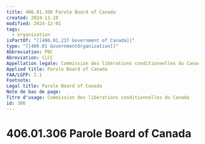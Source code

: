 ```yaml
---
title: 406.01.306 Parole Board of Canada
created: 2024-11-28
modified: 2024-12-01
tags:
  - organization
isPartOf: "[[406.01.237 Government of Canada]]"
type: "[[406.01 GovernmentOrganization]]"
Abbreviation: PBC
Abreviation: CLCC
Appellation legale: Commission des libérations conditionnelles du Canada
Applied title: Parole Board of Canada
FAA/LGFP: I.1
Footnote: 
Legal title: Parole Board of Canada
Note de bas de page: 
Titre d'usage: Commission des libérations conditionnelles du Canada
id: 306
---
```

# 406.01.306 Parole Board of Canada
